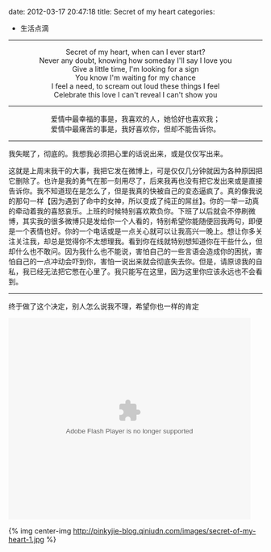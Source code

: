 date: 2012-03-17 20:47:18
title: Secret of my heart
categories:
- 生活点滴
---

<center>
Secret of my heart, when can I ever start? <br />
Never any doubt, knowing how someday I'll say I love you <br />
Give a little time, I'm looking for a sign <br />
You know I'm waiting for my chance <br />
I feel a need, to scream out loud these things I feel <br />
Celebrate this love I can't reveal I can't show you <br />
</center>

***

<center>
爱情中最幸福的事是，我喜欢的人，她恰好也喜欢我；<br />
爱情中最痛苦的事是，我好喜欢你，但却不能告诉你。
</center>

***


我失眠了，彻底的。我想我必须把心里的话说出来，或是仅仅写出来。


这就是上周末我干的大事，我把它发在微博上，可是仅仅几分钟就因为各种原因把它删除了。也许是我的勇气在那一刻用尽了，后来我再也没有把它发出来或是直接告诉你。我不知道现在是怎么了，但是我真的快被自己的变态逼疯了。真的像我说的那句一样【因为遇到了命中的女神，所以变成了纯正的屌丝】。你的一举一动真的牵动着我的喜怒哀乐。上班的时候特别喜欢欺负你。下班了以后就会不停刷微博，其实我的很多微博只是发给你一个人看的，特别希望你能随便回我两句，即便是一个表情也好。你的一个电话或是一点关心就可以让我高兴一晚上。想让你多关注关注我，却总是觉得你不太想理我。看到你在线就特别想知道你在干些什么，但却什么也不敢问。因为我什么也不能说，害怕自己的一些言语会造成你的困扰，害怕自己的一点冲动会吓到你，害怕一说出来就会彻底失去你。但是，请原谅我的自私，我已经无法把它憋在心里了。我只能写在这里，因为这里你应该永远也不会看到。


<!--more-->


***


终于做了这个决定，别人怎么说我不理，希望你也一样的肯定


<p>
<embed src="http://www.tudou.com/v/uqFAEFT9Nls/&amp;bid=05&amp;resourceId=0_05_05_99/v.swf" type="application/x-shockwave-flash" allowscriptaccess="always" allowfullscreen="true" wmode="opaque" width="480" height="400"></embed>
</p>



{% img center-img http://pinkyjie-blog.qiniudn.com/images/secret-of-my-heart-1.jpg %}

